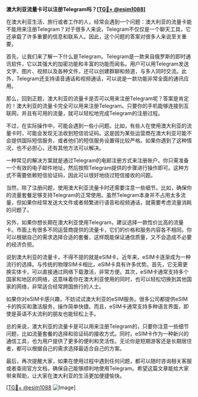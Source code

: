 **澳大利亚流量卡可以注册Telegram吗？[[TG💪+ @esim1088](https://t.me/s/esim1088)]**

在澳大利亚生活、旅行或者工作的人，经常会遇到一个问题：澳大利亚的流量卡能不能用来注册Telegram？对于很多人来说，Telegram不仅仅是一个聊天工具，它还承载了许多重要的信息和联系人。因此，这个问题的答案对很多人来说至关重要。

首先，让我们来了解一下什么是Telegram。Telegram是一款来自俄罗斯的即时通讯软件，它以其强大的加密功能和丰富的功能而闻名。用户可以用Telegram发送文字、图片、视频以及各种文件，还可以创建群聊和频道，与多人同时交流。此外，Telegram还支持语音通话和视频通话，可以说是一款功能非常全面的通讯应用。

那么，回到正题，澳大利亚的流量卡是否可以用来注册Telegram呢？答案是肯定的！澳大利亚的流量卡完全可以用来注册Telegram。只要你的手机能够连接到互联网，并且有可用的流量，就可以轻松地完成Telegram的注册过程。

不过，在实际操作中，可能会遇到一些小问题。比如，有些人在使用澳大利亚的流量卡时，可能会发现无法收到短信验证码。这是因为某些运营商在澳大利亚可能不会提供国际短信服务，或者他们的短信服务设置得比较严格。如果你遇到了这种情况，也不必担心，还有其他方法可以解决。

一种常见的解决方案就是通过Telegram的电邮注册方式来注册账户。你只需准备一个有效的电子邮件地址，然后按照Telegram提供的步骤进行操作即可。这种方式不需要依赖短信验证码，因此可以很好地绕过短信接收的问题。

当然，除了注册问题，使用澳大利亚流量卡时还需要注意一些细节。比如，确保你的流量套餐足够支持Telegram的正常使用。虽然Telegram本身并不占用太多流量，但如果你经常发送大文件或者频繁进行语音和视频通话，就需要考虑流量消耗的问题了。

另外，如果你想长期在澳大利亚使用Telegram，建议选择一款性价比高的流量卡。市面上有很多不同运营商提供的流量卡，它们的价格和服务内容各不相同。你可以根据自己的需求选择合适的套餐，这样既能保证通信质量，又不会造成不必要的经济负担。

说到澳大利亚的流量卡，不得不提的就是eSIM卡。近年来，eSIM卡逐渐成为一种流行的选择。与传统的物理SIM卡相比，eSIM卡具有许多优势。首先，它无需更换实体卡，可以直接通过网络下载激活，非常方便。其次，eSIM卡通常支持多个国家和地区的网络，这意味着你在澳大利亚使用的同时，也可以轻松切换到其他国家的网络，非常适合经常跨国旅行的人士。

如果你对eSIM卡感兴趣，不妨试试澳大利亚的eSIM服务。很多公司都提供eSIM卡的购买和激活服务，操作简单快捷。而且，eSIM卡通常支持多种语言界面，即使是英语不太流利的朋友也能轻松上手。

总的来说，澳大利亚的流量卡是可以用来注册Telegram的，只要你注意一些细节问题，比如流量套餐的选择和验证码的接收方式。同时，eSIM卡作为一种新兴的通信工具，也为用户提供了更多的便利和灵活性。无论你是短期游客还是长期居住者，都可以根据自己的需求选择最适合自己的方案。

最后，再次提醒大家，如果在使用过程中遇到任何问题，都可以随时咨询相关客服或者查阅官方文档，确保自己能够顺利地使用Telegram。希望这篇文章能给大家带来帮助，让大家在澳大利亚的生活更加便捷愉快。

[[TG💪+ @esim1088](https://t.me/s/esim1088) ![Image](https://i.postimg.cc/4NQfJmqS/Snipaste-2025-05-13-00-14-12.png)]
